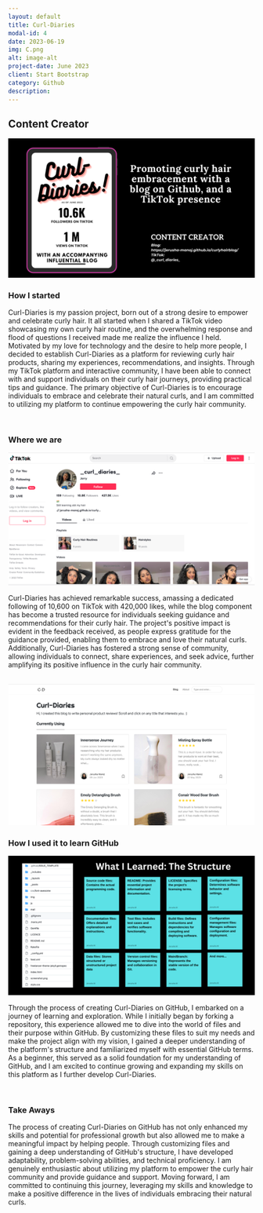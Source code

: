 ```yaml
---
layout: default
title: Curl-Diaries
modal-id: 4
date: 2023-06-19
img: C.png
alt: image-alt
project-date: June 2023
client: Start Bootstrap
category: Github
description:
---
```

## Content Creator
<img src="img/cd/glow.png" alt="DMA Image" style="width: 600px; height: auto;"><br>

### How I started
<p>Curl-Diaries is my passion project, born out of a strong desire to empower and celebrate curly hair. It all started when I shared a TikTok video showcasing my own curly hair routine, and the overwhelming response and flood of questions I received made me realize the influence I held. Motivated by my love for technology and the desire to help more people, I decided to establish Curl-Diaries as a platform for reviewing curly hair products, sharing my experiences, recommendations, and insights. Through my TikTok platform and interactive community, I have been able to connect with and support individuals on their curly hair journeys, providing practical tips and guidance. The primary objective of Curl-Diaries is to encourage individuals to embrace and celebrate their natural curls, and I am committed to utilizing my platform to continue empowering the curly hair community.</p><br>

### Where we are
<img src="img/cd/tiktok.png" alt="DMA Image" style="width: 600px; height: auto;"><br>
<p>Curl-Diaries has achieved remarkable success, amassing a dedicated following of 10,600 on TikTok with 420,000 likes, while the blog component has become a trusted resource for individuals seeking guidance and recommendations for their curly hair. The project's positive impact is evident in the feedback received, as people express gratitude for the guidance provided, enabling them to embrace and love their natural curls. Additionally, Curl-Diaries has fostered a strong sense of community, allowing individuals to connect, share experiences, and seek advice, further amplifying its positive influence in the curly hair community.</p><br>
<img src="img/cd/blog.png" alt="DMA Image" style="width: 600px; height: auto;"><br>

### How I used it to learn GitHub
<img src="img/cd/chart.png" alt="DMA Image" style="width: 600px; height: auto;"><br>
<p>Through the process of creating Curl-Diaries on GitHub, I embarked on a journey of learning and exploration. While I initially began by forking a repository, this experience allowed me to dive into the world of files and their purpose within GitHub. By customizing these files to suit my needs and make the project align with my vision, I gained a deeper understanding of the platform's structure and familiarized myself with essential GitHub terms. As a beginner, this served as a solid foundation for my understanding of GitHub, and I am excited to continue growing and expanding my skills on this platform as I further develop Curl-Diaries.</p><br>

### Take Aways
<p>The process of creating Curl-Diaries on GitHub has not only enhanced my skills and potential for professional growth but also allowed me to make a meaningful impact by helping people. Through customizing files and gaining a deep understanding of GitHub's structure, I have developed adaptability, problem-solving abilities, and technical proficiency. I am genuinely enthusiastic about utilizing my platform to empower the curly hair community and provide guidance and support. Moving forward, I am committed to continuing this journey, leveraging my skills and knowledge to make a positive difference in the lives of individuals embracing their natural curls.</p>
